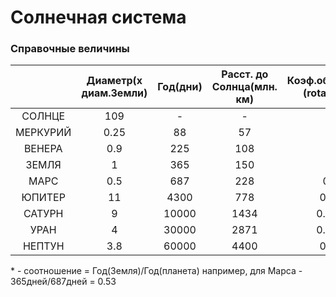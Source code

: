 # Солнечная система

### Справочные величины

|          | Диаметр(х диам.Земли) | Год(дни) | Расст. до Солнца(млн. км) | Коэф.обращения* (rotateRatio) |
|:--------:|:---------------------:|:--------:|:-------------------------:|:-----------------------------:|
|  СОЛНЦЕ  |          109          |     -    |             -             |               -               |
| МЕРКУРИЙ |          0.25         |    88    |             57            |              4.1              |
|  ВЕНЕРА  |          0.9          |    225   |            108            |              1.6              |
|   ЗЕМЛЯ  |           1           |    365   |            150            |               1               |
|   МАРС   |          0.5          |    687   |            228            |              0.53             |
|  ЮПИТЕР  |           11          |   4300   |            778            |             0.085             |
|  САТУРН  |           9           |   10000  |            1434           |             0.0365            |
|   УРАН   |           4           |   30000  |            2871           |             0.0121            |
|  НЕПТУН  |          3.8          |   60000  |            4400           |             0.006             |


\* - соотношение = Год(Земля)/Год(планета)
например, для Марса - 365дней/687дней = 0.53